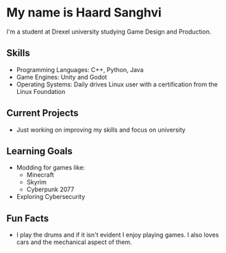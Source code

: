 # My name is Haard Sanghvi

I'm a student at Drexel university studying Game Design and Production.

## Skills
- Programming Languages: C++, Python, Java
- Game Engines: Unity and Godot
- Operating Systems: Daily drives Linux user with a certification from the Linux Foundation

## Current Projects
- Just working on improving my skills and focus on university

## Learning Goals
- Modding for games like:
  - Minecraft
  - Skyrim
  - Cyberpunk 2077
- Exploring Cybersecurity

## Fun Facts
- I play the drums and if it isn't evident I enjoy playing games. I also loves cars and the mechanical aspect of them.

